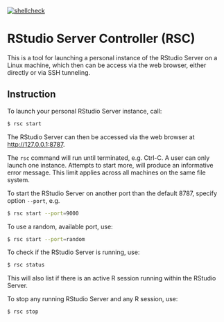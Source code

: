 [![shellcheck](https://github.com/UCSF-CBI/rstudio-server-controller/actions/workflows/shellcheck.yml/badge.svg)](https://github.com/UCSF-CBI/rstudio-server-controller/actions/workflows/shellcheck.yml)

# RStudio Server Controller (RSC)

This is a tool for launching a personal instance of the RStudio Server on a Linux machine, which then can be access via the web browser, either directly or via SSH tunneling.


## Instruction

To launch your personal RStudio Server instance, call:

```sh
$ rsc start
```

The RStudio Server can then be accessed via the web browser at <http://127.0.0.1:8787>.

The `rsc` command will run until terminated, e.g. Ctrl-C.  A user can only launch one instance.  Attempts to start more, will produce an informative error message.  This limit applies across all machines on the same file system.

To start the RStudio Server on another port than the default 8787, specify option `--port`, e.g.

```sh
$ rsc start --port=9000
```

To use a random, available port, use:

```sh
$ rsc start --port=random
```


To check if the RStudio Server is running, use:

```sh
$ rsc status
```

This will also list if there is an active R session running within the RStudio Server.

To stop any running RStudio Server and any R session, use:

```sh
$ rsc stop
```
